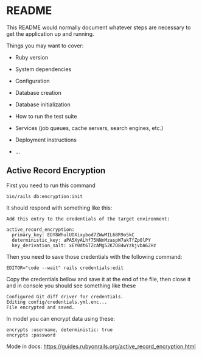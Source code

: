 # README

This README would normally document whatever steps are necessary to get the
application up and running.

Things you may want to cover:

- Ruby version

- System dependencies

- Configuration

- Database creation

- Database initialization

- How to run the test suite

- Services (job queues, cache servers, search engines, etc.)

- Deployment instructions

- ...

## Active Record Encryption

First you need to run this command

```
bin/rails db:encryption:init
```

It should respond with something like this:

```
Add this entry to the credentials of the target environment:

active_record_encryption:
  primary_key: EGY8WhulUOXixybod7ZWwMIL68R9o5kC
  deterministic_key: aPA5XyALhf75NNnMzaspW7akTfZp0lPY
  key_derivation_salt: xEY0dt6TZcAMg52K7O84wYzkjvbA62Hz
```

Then you need to save those credentials with the following command:

```
EDITOR="code --wait" rails credentials:edit
```

Copy the credentials bellow and save it at the end of the file, then close it and in console you should see something like these

```
Configured Git diff driver for credentials.
Editing config/credentials.yml.enc...
File encrypted and saved.
```

In model you can encrypt data using these:

```
encrypts :username, deterministic: true
encrypts :password
```

Mode in docs: https://guides.rubyonrails.org/active_record_encryption.html
